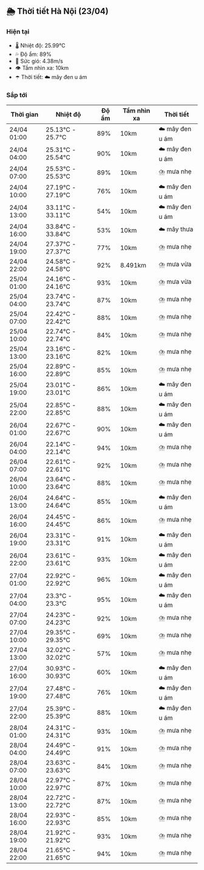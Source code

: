 ## 🌦️ Thời tiết Hà Nội (23/04)

### Hiện tại

- 🌡️ Nhiệt độ: 25.99℃
- 💦 Độ ẩm: 89%
- 💨 Sức gió: 4.38m/s
- 👁️ Tầm nhìn xa: 10km
- ☂️ Thời tiết: ☁️ mây đen u ám

### Sắp tới

| Thời gian | Nhiệt độ | Độ ẩm | Tầm nhìn xa | Thời tiết |
| --- | --- | --- | --- | --- |
| 24/04 01:00 | 25.13℃ - 25.7℃ | 89% | 10km | ☁️ mây đen u ám |
| 24/04 04:00 | 25.31℃ - 25.54℃ | 90% | 10km | ☁️ mây đen u ám |
| 24/04 07:00 | 25.53℃ - 25.53℃ | 89% | 10km | ⛈️ mưa nhẹ |
| 24/04 10:00 | 27.19℃ - 27.19℃ | 76% | 10km | ☁️ mây đen u ám |
| 24/04 13:00 | 33.11℃ - 33.11℃ | 54% | 10km | ☁️ mây đen u ám |
| 24/04 16:00 | 33.84℃ - 33.84℃ | 53% | 10km | ☁️ mây thưa |
| 24/04 19:00 | 27.37℃ - 27.37℃ | 77% | 10km | ⛈️ mưa nhẹ |
| 24/04 22:00 | 24.58℃ - 24.58℃ | 92% | 8.491km | ⛈️ mưa vừa |
| 25/04 01:00 | 24.16℃ - 24.16℃ | 93% | 10km | ⛈️ mưa vừa |
| 25/04 04:00 | 23.74℃ - 23.74℃ | 87% | 10km | ⛈️ mưa nhẹ |
| 25/04 07:00 | 22.42℃ - 22.42℃ | 88% | 10km | ⛈️ mưa nhẹ |
| 25/04 10:00 | 22.74℃ - 22.74℃ | 84% | 10km | ⛈️ mưa nhẹ |
| 25/04 13:00 | 23.16℃ - 23.16℃ | 82% | 10km | ⛈️ mưa nhẹ |
| 25/04 16:00 | 22.89℃ - 22.89℃ | 85% | 10km | ⛈️ mưa nhẹ |
| 25/04 19:00 | 23.01℃ - 23.01℃ | 86% | 10km | ☁️ mây đen u ám |
| 25/04 22:00 | 22.85℃ - 22.85℃ | 88% | 10km | ☁️ mây đen u ám |
| 26/04 01:00 | 22.67℃ - 22.67℃ | 90% | 10km | ☁️ mây đen u ám |
| 26/04 04:00 | 22.14℃ - 22.14℃ | 94% | 10km | ⛈️ mưa nhẹ |
| 26/04 07:00 | 22.61℃ - 22.61℃ | 92% | 10km | ⛈️ mưa nhẹ |
| 26/04 10:00 | 23.64℃ - 23.64℃ | 88% | 10km | ⛈️ mưa nhẹ |
| 26/04 13:00 | 24.64℃ - 24.64℃ | 85% | 10km | ☁️ mây đen u ám |
| 26/04 16:00 | 24.45℃ - 24.45℃ | 86% | 10km | ⛈️ mưa nhẹ |
| 26/04 19:00 | 23.31℃ - 23.31℃ | 91% | 10km | ☁️ mây đen u ám |
| 26/04 22:00 | 23.61℃ - 23.61℃ | 93% | 10km | ☁️ mây đen u ám |
| 27/04 01:00 | 22.92℃ - 22.92℃ | 96% | 10km | ☁️ mây đen u ám |
| 27/04 04:00 | 23.3℃ - 23.3℃ | 95% | 10km | ☁️ mây đen u ám |
| 27/04 07:00 | 24.23℃ - 24.23℃ | 92% | 10km | ⛈️ mưa nhẹ |
| 27/04 10:00 | 29.35℃ - 29.35℃ | 69% | 10km | ⛈️ mưa nhẹ |
| 27/04 13:00 | 32.02℃ - 32.02℃ | 57% | 10km | ⛈️ mưa nhẹ |
| 27/04 16:00 | 30.93℃ - 30.93℃ | 60% | 10km | ☁️ mây đen u ám |
| 27/04 19:00 | 27.48℃ - 27.48℃ | 76% | 10km | ☁️ mây đen u ám |
| 27/04 22:00 | 25.39℃ - 25.39℃ | 88% | 10km | ☁️ mây đen u ám |
| 28/04 01:00 | 24.31℃ - 24.31℃ | 93% | 10km | ⛈️ mưa nhẹ |
| 28/04 04:00 | 24.49℃ - 24.49℃ | 91% | 10km | ⛈️ mưa nhẹ |
| 28/04 07:00 | 23.63℃ - 23.63℃ | 84% | 10km | ⛈️ mưa nhẹ |
| 28/04 10:00 | 22.97℃ - 22.97℃ | 87% | 10km | ⛈️ mưa nhẹ |
| 28/04 13:00 | 22.72℃ - 22.72℃ | 87% | 10km | ⛈️ mưa nhẹ |
| 28/04 16:00 | 22.93℃ - 22.93℃ | 85% | 10km | ⛈️ mưa nhẹ |
| 28/04 19:00 | 21.92℃ - 21.92℃ | 93% | 10km | ⛈️ mưa nhẹ |
| 28/04 22:00 | 21.65℃ - 21.65℃ | 94% | 10km | ⛈️ mưa nhẹ |
